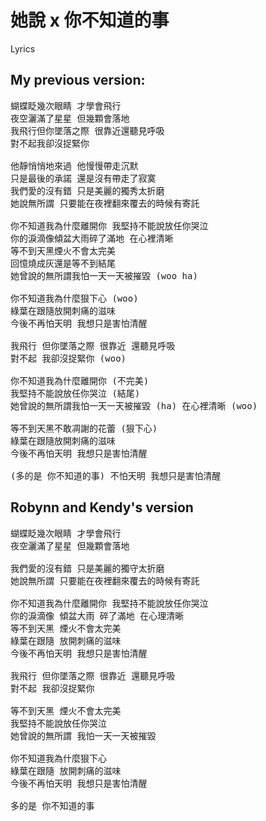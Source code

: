 # 她說 x 你不知道的事

Lyrics

## My previous version:

<pre>
蝴蝶眨幾次眼睛 才學會飛行
夜空灑滿了星星 但幾顆會落地
我飛行但你墜落之際 很靠近還聽見呼吸
對不起我卻沒捉緊你

他靜悄悄地來過 他慢慢帶走沉默
只是最後的承諾 還是沒有帶走了寂寞
我們愛的沒有錯 只是美麗的獨秀太折磨
她說無所謂 只要能在夜裡翻來覆去的時候有寄託

你不知道我為什麼離開你 我堅持不能說放任你哭泣
你的淚滴像傾盆大雨碎了滿地 在心裡清晰
等不到天黑煙火不會太完美
回憶燒成灰還是等不到結尾
她曾說的無所謂我怕一天一天被摧毀 (woo ha)

你不知道我為什麼狠下心 (woo)
綠葉在跟隨放開刺痛的滋味
今後不再怕天明 我想只是害怕清醒

我飛行 但你墜落之際 很靠近 還聽見呼吸
對不起 我卻沒捉緊你 (woo)

你不知道我為什麼離開你 (不完美)
我堅持不能說放任你哭泣 (結尾)
她曾說的無所謂我怕一天一天被摧毀 (ha) 在心裡清晰 (woo)

等不到天黑不敢凋謝的花蕾 (狠下心)
綠葉在跟隨放開刺痛的滋味
今後不再怕天明 我想只是害怕清醒

(多的是 你不知道的事) 不怕天明 我想只是害怕清醒
</pre>

## Robynn and Kendy's version

<pre>
蝴蝶眨幾次眼睛 才學會飛行
夜空灑滿了星星 但幾顆會落地

我們愛的沒有錯 只是美麗的獨守太折磨
她說無所謂 只要能在夜裡翻來覆去的時候有寄託

你不知道我為什麼離開你 我堅持不能說放任你哭泣
你的淚滴像 傾盆大雨 碎了滿地 在心理清晰
等不到天黑 煙火不會太完美
綠葉在跟隨 放開刺痛的滋味
今後不再怕天明 我想只是害怕清醒

我飛行 但你墜落之際 很靠近 還聽見呼吸
對不起 我卻沒捉緊你

等不到天黑 煙火不會太完美
我堅持不能說放任你哭泣
她曾說的無所謂 我怕一天一天被摧毀

你不知道我為什麼狠下心
綠葉在跟隨 放開刺痛的滋味
今後不再怕天明 我想只是害怕清醒

多的是 你不知道的事
</pre>
